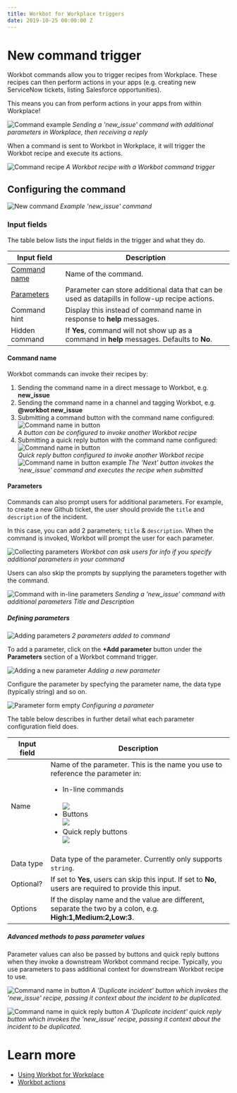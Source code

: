 ```yaml
---
title: Workbot for Workplace triggers
date: 2019-10-25 00:00:00 Z
---
```


# New command trigger
Workbot commands allow you to trigger recipes from Workplace. These recipes can then perform actions in your apps (e.g. creating new ServiceNow tickets, listing Salesforce opportunities).

This means you can from perform actions in your apps from within Workplace!

![Command example](/assets/images/workbot-for-workplace/workbot-command-example.png)
*Sending a 'new_issue' command with additional parameters in Workplace, then receiving a reply*

When a command is sent to Workbot in Workplace, it will trigger the Workbot recipe and execute its actions.

![Command recipe](/assets/images/workbot-for-workplace/command-recipes.png)
*A Workbot recipe with a Workbot command trigger*

## Configuring the command
![New command](/assets/images/workbot-for-workplace/new-command.png)
*Example 'new_issue' command*

### Input fields
The table below lists the input fields in the trigger and what they do.

<table class="unchanged rich-diff-level-one">
    <thead>
        <tr>
            <th>Input field</th>
            <th>Description</th>
        </tr>
    </thead>
    <tbody>
        <tr>
            <td><a href="#command-name">Command name</a></td>
            <td>
              Name of the command.
            </td>
        </tr>
        <tr>
            <td><a href="#parameters">Parameters</a></td>
            <td>
              Parameter can store additional data that can be used as datapills in follow-up recipe actions.
            </td>
        </tr>
        <tr>
            <td>Command hint</td>
            <td>
            Display this instead of command name in response to <b>help</b> messages.
            </td>
        </tr>
        <tr>
            <td>Hidden command</td>
            <td>
              If <b>Yes</b>, command will not show up as a command in <b>help</b> messages. Defaults to <b>No</b>.
            </td>
        </tr>
    </tbody>
</table>

#### Command name
Workbot commands can invoke their recipes by:
1.  Sending the command name in a direct message to Workbot, e.g. **new_issue**
2. Sending the command name in a channel and tagging Workbot, e.g. **@workbot new_issue**
3. Submitting a command button with the command name configured:
![Command name in button](/assets/images/workbot-for-workplace/command-button.png)<br>*A button can be configured to invoke another Workbot recipe*<br>
4. Submitting a quick reply button with the command name configured:
![Command name in button](/assets/images/workbot-for-workplace/command-quick-reply-button.png)<br>*Quick reply button configured to invoke another Workbot recipe*<br>
![Command name in button example](/assets/images/workbot-for-workplace/button-click.png)
*The 'Next' button invokes the 'new_issue' command and executes the recipe when submitted*

#### Parameters
Commands can also prompt users for additional parameters. For example, to create a new Github ticket, the user should provide the `title` and `description` of the incident.

In this case, you can add 2 parameters; `title` & `description`. When the command is invoked, Workbot will prompt the user for each parameter.

![Collecting parameters](/assets/images/workbot-for-workplace/collecting-parameters.png)
*Workbot can ask users for info if you specify additional parameters in your command*

Users can also skip the prompts by supplying the parameters together with the command.

![Command with in-line parameters](/assets/images/workbot-for-workplace/workbot-command-example.png)
*Sending a 'new_issue' command with additional parameters Title and Description*

##### Defining parameters
![Adding parameters](/assets/images/workbot-for-workplace/adding-parameters.png)
*2 parameters added to command*

To add a parameter, click on the **+Add parameter** button under the **Parameters** section of a Workbot command trigger.

![Adding a new parameter](/assets/images/workbot-for-workplace/adding-a-parameter.png)
*Adding a new parameter*

Configure the parameter by specfying the parameter name, the data type (typically string) and so on.

![Parameter form empty](/assets/images/workbot-for-workplace/configuring-a-parameter.png)
*Configuring a parameter*

The table below describes in further detail what each parameter configuration field does.

<table class="unchanged rich-diff-level-one">
    <thead>
        <tr>
            <th>Input field</th>
            <th>Description</th>
        </tr>
    </thead>
    <tbody>
        <tr>
            <td>Name</td>
            <td>
              Name of the parameter. This is the name you use to reference the parameter in:<br>
              <ul>
                <li>
                  In-line commands</li><br><img src="/assets/images/workbot-for-workplace/workbot-command-example.png"></img>
                </li>
                <li>
                  Buttons<br><img src="/assets/images/workbot-for-workplace/buttons.png"></img>
                </li>
                <li>
                  Quick reply buttons<br><img src="/assets/images/workbot-for-workplace/quick-reply-buttons.png"></img>
                </li>
            </td>
        </tr>
        <tr>
            <td>Data type</td>
            <td>
              Data type of the parameter. Currently only supports <code>string</code>.
            </td>
        </tr>
        <tr>
            <td>Optional?</td>
            <td>
              If set to <b>Yes</b>, users can skip this input. If set to <b>No</b>, users are required to provide this input.
            </td>
        </tr>
        <tr>
            <td>Options</td>
            <td>
              If the display name and the value are different, separate the two by a colon, e.g. <b>High:1,Medium:2,Low:3</b>.
            </td>
        </tr>
    </tbody>
</table>

##### Advanced methods to pass parameter values
Parameter values can also be passed by buttons and quick reply buttons when they invoke a downstream Workbot command recipe. Typically, you use parameters to pass additional context for downstream Workbot recipe to use.

![Command name in button](/assets/images/workbot-for-workplace/command-button.png)
*A 'Duplicate incident' button which invokes the 'new_issue' recipe, passing it context about the incident to be duplicated.*

![Command name in quick reply button](/assets/images/workbot-for-workplace/command-quick-reply-button.png)
*A 'Duplicate incident' quick reply button which invokes the 'new_issue' recipe, passing it context about the incident to be duplicated.*

# Learn more
- [Using Workbot for Workplace](/workbot-for-workplace/using-workbot-for-workplace.md)
- [Workbot actions](/workbot-for-workplace/workbot-actions.md)
